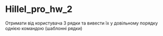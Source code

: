 # Hillel_pro_hw_2
Отримати від користувача 3 рядки та вивести їх у довільному порядку однією командою (шаблонні рядки)
